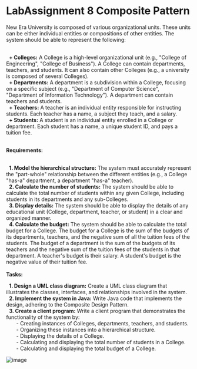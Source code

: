 # LabAssignment 8 Composite Pattern
New Era University is composed of various organizational units. These units can be either individual entities or compositions of other entities. The system should be able to represent the following: <br><br>

&nbsp;&nbsp;<b>+ Colleges:</b> A College is a high-level organizational unit (e.g., "College of Engineering", "College of Business"). A College can contain departments, teachers, and students. It can also contain other Colleges (e.g., a university is composed of several Colleges). <br>
&nbsp;&nbsp;<b>+ Departments:</b> A department is a subdivision within a College, focusing on a specific subject (e.g., "Department of Computer Science", "Department of Information Technology"). A department can contain teachers and students. <br>
&nbsp;&nbsp;<b>+ Teachers:</b> A teacher is an individual entity responsible for instructing students. Each teacher has a name, a subject they teach, and a salary. <br>
&nbsp;&nbsp;<b>+ Students:</b> A student is an individual entity enrolled in a College or department. Each student has a name, a unique student ID, and pays a tuition fee. <br><br>

<b>Requirements:</b><br><br>

&nbsp;&nbsp;<b>1. Model the hierarchical structure:</b> The system must accurately represent the "part-whole" relationship between the different entities (e.g., a College "has-a" department, a department "has-a" teacher).<br>
&nbsp;&nbsp;<b>2. Calculate the number of students:</b> The system should be able to calculate the total number of students within any given College, including students in its departments and any sub-Colleges. <br>
&nbsp;&nbsp;<b>3. Display details:</b> The system should be able to display the details of any educational unit (College, department, teacher, or student) in a clear and organized manner. <br>
&nbsp;&nbsp;<b>4. Calculate the budget:</b> The system should be able to calculate the total budget for a College. The budget for a College is the sum of the budgets of its departments, teachers, and the negative sum of all the tuition fees of the students. The budget of a department is the sum of the budgets of its teachers and the negative sum of the tuition fees of the students in that department. A teacher's budget is their salary. A student's budget is the negative value of their tuition fee. <br><br>
<b>Tasks:</b><br>
               
&nbsp;&nbsp;<b>1. Design a UML class diagram:</b> Create a UML class diagram that illustrates the classes, interfaces, and relationships involved in the system. <br>
&nbsp;&nbsp;<b>2. Implement the system in Java:</b> Write Java code that implements the design, adhering to the Composite Design Pattern. <br>
&nbsp;&nbsp;<b>3. Create a client program:</b> Write a client program that demonstrates the functionality of the system by: <br> 
&nbsp;&nbsp;&nbsp;&nbsp;&nbsp;&nbsp; - Creating instances of Colleges, departments, teachers, and students. <br>
&nbsp;&nbsp;&nbsp;&nbsp;&nbsp;&nbsp; - Organizing these instances into a hierarchical structure. <br>
&nbsp;&nbsp;&nbsp;&nbsp;&nbsp;&nbsp; - Displaying the details of a College. <br>
&nbsp;&nbsp;&nbsp;&nbsp;&nbsp;&nbsp; - Calculating and displaying the total number of students in a College. <br>
&nbsp;&nbsp;&nbsp;&nbsp;&nbsp;&nbsp; - Calculating and displaying the total budget of a College. <br>

![image](https://github.com/user-attachments/assets/e8675899-6db2-45e9-b3b6-0f6ec4aa067e)


